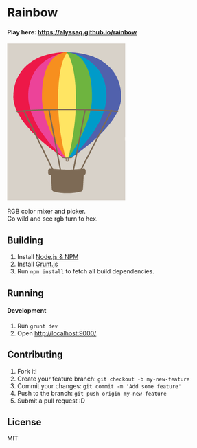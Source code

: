 # Rainbow

#### Play here: https://alyssaq.github.io/rainbow

![rainbow.png](rainbow.png)

RGB color mixer and picker.  
Go wild and see rgb turn to hex.

## Building

1. Install [Node.js & NPM](http://nodejs.org/)
1. Install [Grunt.js](https://github.com/gruntjs/grunt/wiki/Getting-started)
1. Run `npm install` to fetch all build dependencies.

## Running

#### Development

1. Run `grunt dev`
1. Open <http://localhost:9000/>


## Contributing
1. Fork it!
2. Create your feature branch: `git checkout -b my-new-feature`
3. Commit your changes: `git commit -m 'Add some feature'`
4. Push to the branch: `git push origin my-new-feature`
5. Submit a pull request :D

## License
MIT